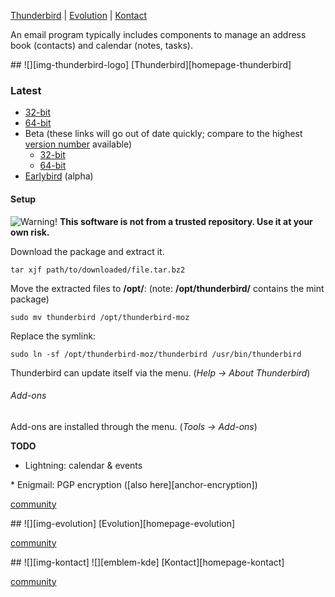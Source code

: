[Thunderbird][anchor-thunderbird] | [Evolution][anchor-evolution] | [Kontact][anchor-kontact]

[anchor-thunderbird]: #wiki-thunderbird
[anchor-evolution]: #wiki-evolution
[anchor-kontact]: #wiki-kontact

An email program typically includes components to manage an address book (contacts) and calendar (notes, tasks).

<a name="thunderbird"/>
## ![][img-thunderbird-logo]  [Thunderbird][homepage-thunderbird] 

### Latest
* [32-bit][link-thunderbird-x86-latest]
* [64-bit][link-thunderbird-amd64-latest]
* Beta (these links will go out of date quickly; compare to the highest [version number][link-thunderbird-nightly] available)
    * [32-bit][link-thunderbird-x86-beta]
    * [64-bit][link-thunderbird-amd64-beta] 
* [Earlybird][link-thunderbird-alpha] (alpha)

#### Setup

![][emblem-warn] **This software is not from a trusted repository.  Use it at your own risk.**

Download the package and extract it.

`tar xjf path/to/downloaded/file.tar.bz2`

Move the extracted files to **/opt/**:  (note: **/opt/thunderbird/** contains the mint package)

`sudo mv thunderbird /opt/thunderbird-moz`

Replace the symlink:

`sudo ln -sf /opt/thunderbird-moz/thunderbird /usr/bin/thunderbird`

Thunderbird can update itself via the menu. (_Help -> About Thunderbird_)

###### Add-ons

Add-ons are installed through the menu. (_Tools -> Add-ons_)

 **TODO**

* Lightning: calendar & events
<a name="enigmail"/>
* Enigmail: PGP encryption ([also here][anchor-encryption])

[community][community-thunderbird]


<a name="evolution"/>
## ![][img-evolution] [Evolution][homepage-evolution]

[community][community-evolution]

<a name="kontact"/>
## ![][img-kontact] ![][emblem-kde] [Kontact][homepage-kontact]

[community][community-kontact]


[anchor-encryption]: Security#wiki-encryption
[community-evolution]: http://community.linuxmint.com/software/view/evolution
[community-kontact]: http://community.linuxmint.com/software/view/kontact
[community-thunderbird]: http://community.linuxmint.com/software/view/thunderbird

[emblem-kde]: image/boston.png "KDE"
[emblem-warn]: image/emblem-warn.png "Warning!"

[homepage-evolution]: http://projects.gnome.org/evolution/ "Evolution"
[homepage-kontact]: http://userbase.kde.org/Kontact "Kontact"
[homepage-thunderbird]: http://www.mozilla.org/thunderbird "Mozilla Thunderbird"

[img-evolution]: image/evolution.png "Evolution"
[img-kontact]: image/kontact.png "Kontact"
[img-thunderbird-logo]: image/thunderbird.png "Mozilla Thunderbird"

[link-thunderbird-alpha]: http://ftp.mozilla.org/pub/mozilla.org/thunderbird/nightly/latest-earlybird/
[link-thunderbird-x86-beta]: http://ftp.mozilla.org/pub/mozilla.org/thunderbird/nightly/11.0b5-candidates/build1/linux-i686/en-US/
[link-thunderbird-amd64-beta]: http://ftp.mozilla.org/pub/mozilla.org/thunderbird/nightly/11.0b5-candidates/build1/linux-x86_64/en-US/
[link-thunderbird-x86-latest]: http://ftp.mozilla.org/pub/mozilla.org/thunderbird/releases/latest/linux-i686/en-US/
[link-thunderbird-amd64-latest]: http://ftp.mozilla.org/pub/mozilla.org/thunderbird/releases/latest/linux-x86_64/en-US/
[link-thunderbird-nightly]: http://ftp.mozilla.org/pub/mozilla.org/thunderbird/nightly/